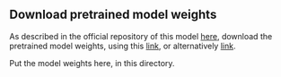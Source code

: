## Download pretrained model weights

As described in the official repository of this model [here](https://github.com/nipponjo/deepfillv2-pytorch/blob/master/pretrained/README.md), download the pretrained model weights, using this [link](https://drive.google.com/u/0/uc?id=1tvdQRmkphJK7FYveNAKSMWC6K09hJoyt&export=download), or alternatively [link](https://drive.google.com/u/0/uc?id=17oJ1dJ9O3hkl2pnl8l2PtNVf2WhSDtB7&export=download).

Put the model weights here, in this directory.